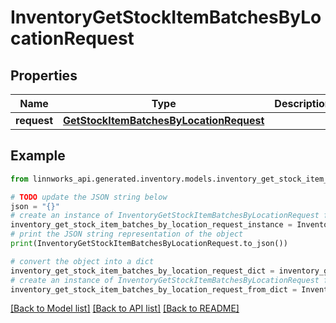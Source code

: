 # InventoryGetStockItemBatchesByLocationRequest


## Properties

Name | Type | Description | Notes
------------ | ------------- | ------------- | -------------
**request** | [**GetStockItemBatchesByLocationRequest**](GetStockItemBatchesByLocationRequest.md) |  | [optional] 

## Example

```python
from linnworks_api.generated.inventory.models.inventory_get_stock_item_batches_by_location_request import InventoryGetStockItemBatchesByLocationRequest

# TODO update the JSON string below
json = "{}"
# create an instance of InventoryGetStockItemBatchesByLocationRequest from a JSON string
inventory_get_stock_item_batches_by_location_request_instance = InventoryGetStockItemBatchesByLocationRequest.from_json(json)
# print the JSON string representation of the object
print(InventoryGetStockItemBatchesByLocationRequest.to_json())

# convert the object into a dict
inventory_get_stock_item_batches_by_location_request_dict = inventory_get_stock_item_batches_by_location_request_instance.to_dict()
# create an instance of InventoryGetStockItemBatchesByLocationRequest from a dict
inventory_get_stock_item_batches_by_location_request_from_dict = InventoryGetStockItemBatchesByLocationRequest.from_dict(inventory_get_stock_item_batches_by_location_request_dict)
```
[[Back to Model list]](../README.md#documentation-for-models) [[Back to API list]](../README.md#documentation-for-api-endpoints) [[Back to README]](../README.md)



